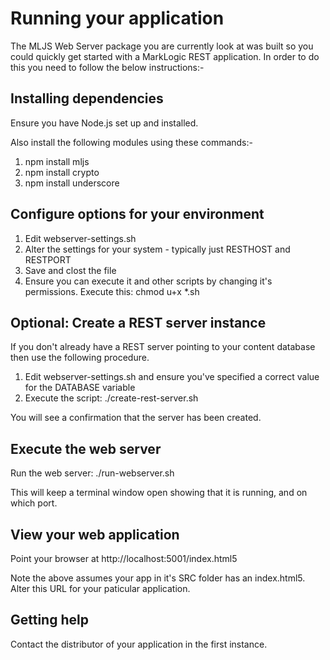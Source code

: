 # Running your application

The MLJS Web Server package you are currently look at was built so you could quickly get started with
a MarkLogic REST application. In order to do this you need to follow the below instructions:-

## Installing dependencies

Ensure you have Node.js set up and installed.

Also install the following modules using these commands:-
1. npm install mljs
2. npm install crypto
3. npm install underscore

## Configure options for your environment

1. Edit webserver-settings.sh
2. Alter the settings for your system - typically just RESTHOST and RESTPORT
3. Save and clost the file
4. Ensure you can execute it and other scripts by changing it's permissions. Execute this: chmod u+x \*.sh

## Optional: Create a REST server instance

If you don't already have a REST server pointing to your content database then use the following procedure.

1. Edit webserver-settings.sh and ensure you've specified a correct value for the DATABASE variable
2. Execute the script: ./create-rest-server.sh

You will see a confirmation that the server has been created.

## Execute the web server

Run the web server: ./run-webserver.sh

This will keep a terminal window open showing that it is running, and on which port.

## View your web application

Point your browser at http://localhost:5001/index.html5

Note the above assumes your app in it's SRC folder has an index.html5. Alter this URL for your paticular application.

## Getting help

Contact the distributor of your application in the first instance.
